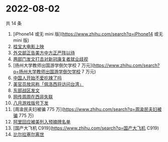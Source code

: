 # 2022-08-02

共 14 条

<!-- BEGIN -->
<!-- 最后更新时间 Tue Aug 02 2022 14:08:54 GMT+0800 (China Standard Time) -->

1. [iPhone14 或无 mini 版](https://www.zhihu.com/search?q=iPhone14 或无 mini 版)
1. [桂宝大电影上映](https://www.zhihu.com/search?q=桂宝大电影上映)
1. [外交部正告美方中方正严阵以待](https://www.zhihu.com/search?q=外交部正告美方中方正严阵以待)
1. [两部门发文打击对新冠康复者就业歧视](https://www.zhihu.com/search?q=两部门发文打击对新冠康复者就业歧视)
1. [扬州大学教师出国游学倒欠学校 7 万元](https://www.zhihu.com/search?q=扬州大学教师出国游学倒欠学校 7 万元)
1. [中国人开始不爱吃辣了吗](https://www.zhihu.com/search?q=中国人开始不爱吃辣了吗)
1. [美官员放风称「佩洛西将访问台湾」](https://www.zhihu.com/search?q=美官员放风称「佩洛西将访问台湾」)
1. [东部战区发文](https://www.zhihu.com/search?q=东部战区发文)
1. [网传周周在西非失联](https://www.zhihu.com/search?q=网传周周在西非失联)
1. [八月游戏版号下发](https://www.zhihu.com/search?q=八月游戏版号下发)
1. [周渝民夫妇被骗 775 万](https://www.zhihu.com/search?q=周渝民夫妇被骗 775 万)
1. [阿里回应被美列入预摘牌名单](https://www.zhihu.com/search?q=阿里回应被美列入预摘牌名单)
1. [国产大飞机 C919](https://www.zhihu.com/search?q=国产大飞机 C919)
1. [比尔拉塞尔离世](https://www.zhihu.com/search?q=比尔拉塞尔离世)

<!-- END -->
